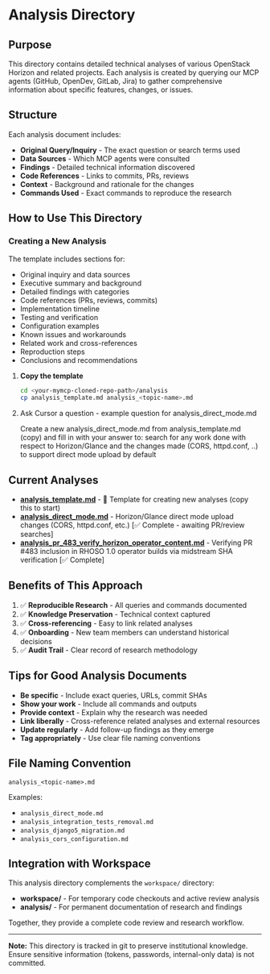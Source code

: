 # Analysis Directory

## Purpose

This directory contains detailed technical analyses of various OpenStack Horizon and related projects. Each analysis is created by querying our MCP agents (GitHub, OpenDev, GitLab, Jira) to gather comprehensive information about specific features, changes, or issues.

## Structure

Each analysis document includes:
- **Original Query/Inquiry** - The exact question or search terms used
- **Data Sources** - Which MCP agents were consulted
- **Findings** - Detailed technical information discovered
- **Code References** - Links to commits, PRs, reviews
- **Context** - Background and rationale for the changes
- **Commands Used** - Exact commands to reproduce the research

## How to Use This Directory

### Creating a New Analysis

The template includes sections for:
- Original inquiry and data sources
- Executive summary and background
- Detailed findings with categories
- Code references (PRs, reviews, commits)
- Implementation timeline
- Testing and verification
- Configuration examples
- Known issues and workarounds
- Related work and cross-references
- Reproduction steps
- Conclusions and recommendations

1. **Copy the template**
   ```bash
   cd <your-mymcp-cloned-repo-path>/analysis
   cp analysis_template.md analysis_<topic-name>.md
   ```
2. Ask Cursor a question - example question for analysis_direct_mode.md

   Create a new analysis_direct_mode.md from analysis_template.md (copy) and fill in with your answer to:
   search for any work done with respect to Horizon/Glance and the changes made (CORS, httpd.conf, ..) to support direct mode upload by default

## Current Analyses

- **[analysis_template.md](analysis_template.md)** - 📝 Template for creating new analyses (copy this to start)
- **[analysis_direct_mode.md](analysis_direct_mode.md)** - Horizon/Glance direct mode upload changes (CORS, httpd.conf, etc.) [✅ Complete - awaiting PR/review searches]
- **[analysis_pr_483_verify_horizon_operator_content.md](analysis_pr_483_verify_horizon_operator_content.md)** - Verifying PR #483 inclusion in RHOSO 1.0 operator builds via midstream SHA verification [✅ Complete]

## Benefits of This Approach

1. ✅ **Reproducible Research** - All queries and commands documented
2. ✅ **Knowledge Preservation** - Technical context captured
3. ✅ **Cross-referencing** - Easy to link related analyses
4. ✅ **Onboarding** - New team members can understand historical decisions
5. ✅ **Audit Trail** - Clear record of research methodology

## Tips for Good Analysis Documents

- **Be specific** - Include exact queries, URLs, commit SHAs
- **Show your work** - Include all commands and outputs
- **Provide context** - Explain why the research was needed
- **Link liberally** - Cross-reference related analyses and external resources
- **Update regularly** - Add follow-up findings as they emerge
- **Tag appropriately** - Use clear file naming conventions

## File Naming Convention

```
analysis_<topic-name>.md
```

Examples:
- `analysis_direct_mode.md`
- `analysis_integration_tests_removal.md`
- `analysis_django5_migration.md`
- `analysis_cors_configuration.md`

## Integration with Workspace

This analysis directory complements the `workspace/` directory:
- **workspace/** - For temporary code checkouts and active review analysis
- **analysis/** - For permanent documentation of research and findings

Together, they provide a complete code review and research workflow.

---

**Note:** This directory is tracked in git to preserve institutional knowledge. Ensure sensitive information (tokens, passwords, internal-only data) is not committed.

